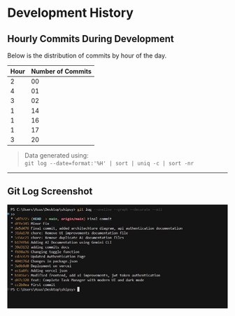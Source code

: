 # Development History

## Hourly Commits During Development
Below is the distribution of commits by hour of the day.

| Hour | Number of Commits |
|------|--------------------|
| 2  | 00  |
| 4  | 01  |
| 3  | 02  |
| 1  | 14  |
| 1  | 16  |
| 1  | 17  |
| 3  | 20  |


> Data generated using:  
> `git log --date=format:'%H' | sort | uniq -c | sort -nr`

---

## Git Log Screenshot
![Git Log Screenshot](./image.jpg)

